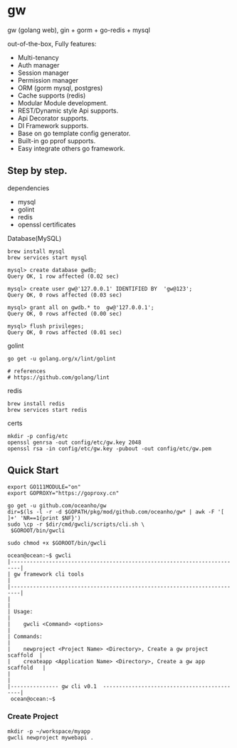 # gw

gw (golang web), gin + gorm + go-redis + mysql

out-of-the-box, Fully features:

- Multi-tenancy
- Auth manager
- Session manager
- Permission manager
- ORM (gorm mysql, postgres)
- Cache supports (redis)
- Modular Module development.
- REST/Dynamic style Api supports.
- Api Decorator supports.
- DI Framework supports.
- Base on go template config generator.
- Built-in go pprof supports.
- Easy integrate others go framework.

## Step by step.

dependencies

- mysql
- golint
- redis
- openssl certificates

Database(MySQL)

``` shell
brew install mysql
brew services start mysql

mysql> create database gwdb;
Query OK, 1 row affected (0.02 sec)

mysql> create user gw@'127.0.0.1' IDENTIFIED BY  'gw@123';
Query OK, 0 rows affected (0.03 sec)

mysql> grant all on gwdb.* to  gw@'127.0.0.1';
Query OK, 0 rows affected (0.00 sec)

mysql> flush privileges;
Query OK, 0 rows affected (0.01 sec)
```


golint

``` shell
go get -u golang.org/x/lint/golint

# references
# https://github.com/golang/lint
```

redis

``` shell
brew install redis
brew services start redis
```

certs

``` shell
mkdir -p config/etc
openssl genrsa -out config/etc/gw.key 2048
openssl rsa -in config/etc/gw.key -pubout -out config/etc/gw.pem
```

## Quick Start

```shell script
export GO111MODULE="on"
export GOPROXY="https://goproxy.cn"

go get -u github.com/oceanho/gw
dir=$(ls -l -r -d $GOPATH/pkg/mod/github.com/oceanho/gw* | awk -F '[ ]+' 'NR==1{print $NF}')
sudo \cp -r $dir/cmd/gwcli/scripts/cli.sh \
 $GOROOT/bin/gwcli

sudo chmod +x $GOROOT/bin/gwcli

ocean@ocean:~$ gwcli
|-------------------------------------------------------------------------|
| gw framework cli tools                                                  |
|-------------------------------------------------------------------------|
|                                                                         |
| Usage:                                                                  |
|    gwcli <Command> <options>                                            |
| Commands:                                                               |
|    newproject <Project Name> <Directory>, Create a gw project scaffold  |
|    createapp <Application Name> <Directory>, Create a gw app scaffold   |
|                                                                         |
|--------------- gw cli v0.1  --------------------------------------------|
 ocean@ocean:~$

```

### Create Project

```shell script
mkdir -p ~/workspace/myapp
gwcli newproject mywebapi .
```
